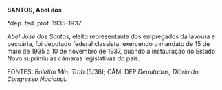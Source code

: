 **SANTOS, Abel dos**

\*dep. fed. prof. 1935-1937.

*Abel José dos Santos*, eleito representante dos empregados da lavoura e
pecuária, foi deputado federal classista, exercendo o mandato de 15 de
maio de 1935 a 10 de novembro de 1937, quando a instauração do Estado
Novo suprimiu as câmaras legislativas do país.

FONTES: *Boletim Min. Trab.*(5/36); CÂM. DEP.*Deputados; Diário do
Congresso Nacional.*

 
